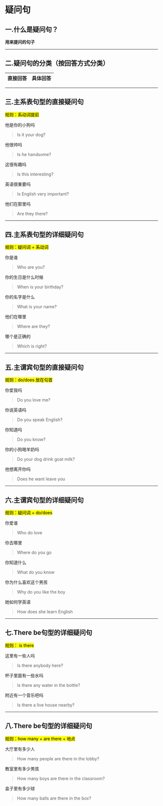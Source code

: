 # 疑问句

## 一.什么是疑问句？

**用来提问的句子**

---

## 二.疑问句的分类（按回答方式分类）

| 直接回答 | 具体回答 |
| ---- | ---- |

---

## 三.主系表句型的直接疑问句

<mark>规则：系动词提前</mark>



他是你的小狗吗

> Is it your dog?

他很帅吗

> Is he handsome?

这很有趣吗

> Is this interesting?

英语很重要吗

> Is English very important?

他们在那里吗

> Are they there?

---

## 四.主系表句型的详细疑问句

<mark>规则：疑问词 + 系动词</mark>



你是谁

> Who are you?

你的生日是什么时候

> When is your birthday?

你的名字是什么

> What is your name?

他们在哪里

> Where are they?

哪个是正确的

> Which is right?

---

## 五.主谓宾句型的直接疑问句

<mark>规则：do/does 放在句首</mark>



你爱我吗

> Do you love me?

你说英语吗

> Do you speak English?

你知道吗

> Do you know?

你的小狗喝羊奶吗

> Do your dog drink goat milk?

他想离开你吗

> Does he want leave you

---

## 六.主谓宾句型的详细疑问句

<mark>规则：疑问词 + do/does </mark>



你爱谁

> Who do love

你去哪里

> Where do you go

你知道什么

> What do you know

你为什么喜欢这个男孩

> Why do you like the boy

她如何学英语

> How does she learn English

---

## 七.There be句型的详细疑问句

<mark>规则： is there</mark>



这里有一些人吗

> Is there anybody here?

杯子里面有一些水吗

> Is there any water in the bottle?

附近有一个音乐吧吗

> Is there a live house nearby?

---

## 八.There be句型的详细疑问句

<mark>规则：how many + are there + 地点</mark>



大厅里有多少人

> How many people are there in the lobby?

教室里有多少男孩

> How many boys are there in the classroom?

盒子里有多少球

> How many balls are there in the box?
